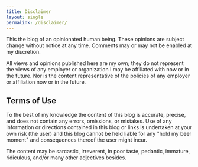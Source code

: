 ```yaml
---
title: Disclaimer
layout: single
permalink: /disclaimer/
---
```




  This the blog of an opinionated human being. These opinions are subject change without notice at any time. Comments may or may not be enabled at my discretion. 
  
  All views and opinions published here are my own; they do not represent the views of any employer or organization I may be affiliated with now or in the future. Nor is the content representative of the policies of any employer or affiliation now or in the future. 
  
## Terms of Use
 To the best of my knowledge the content of this blog is accurate, precise, and does not contain any errors, omissions, or mistakes. Use of any information or directions contained in this blog or links is undertaken at your own risk (the user) and this blog cannot be held liable for any "hold my beer moment" and consequences thereof the user might incur.
 
 The content may be sarcastic, irreverent, in poor taste, pedantic, immature, ridiculous, and/or many other adjectives besides.
